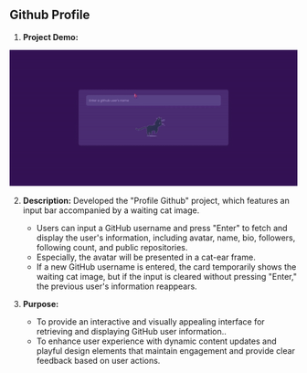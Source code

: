 ## Github Profile
1. **Project Demo:**

![Progressing Steps](./resources/demo.gif)

2. **Description:** Developed the "Profile Github" project, which features an input bar accompanied by a waiting cat image. 
    - Users can input a GitHub username and press "Enter" to fetch and display the user's information, including avatar, name, bio, followers, following count, and public repositories. 
    - Especially, the avatar will be presented in a cat-ear frame.
    - If a new GitHub username is entered, the card temporarily shows the waiting cat image, but if the input is cleared without pressing "Enter," the previous user's information reappears.
    
3. **Purpose:** 
    - To provide an interactive and visually appealing interface for retrieving and displaying GitHub user information..
    - To enhance user experience with dynamic content updates and playful design elements that maintain engagement and provide clear feedback based on user actions.